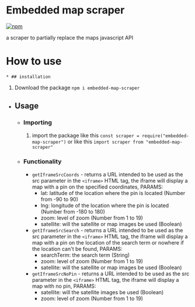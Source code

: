 # Embedded map scraper
[![npm](https://img.shields.io/npm/v/embedded-map-scraper?color=red)](https://www.npmjs.com/package/embedded-map-scraper)

a scraper to partially replace the maps javascript API

# How to use
    * ## installation
1. Download the package `npm i embedded-map-scraper`
* ## Usage
    * ### Importing
        1. import the package like this `const scraper = require("embedded-map-scraper")` or like this `import scraper from "embedded-map-scraper"` 
    * ### Functionality
        * `getIframeSrcCoords` - returns a URL intended to be used as the src parameter in the `<iframe>` HTML tag, the iframe will display a map with a pin on the specified coordinates, PARAMS:
            * lat: latitude of the location where the pin is located (Number from -90 to 90)
            * lng: longitude of the location where the pin is located (Number from -180 to 180)
            * zoom: level of zoom (Number from 1 to 19)
            * satellite: will the satellite or map images be used (Boolean)
        * `getIframeSrcSearch` - returns a URL intended to be used as the src parameter in the `<iframe>` HTML tag, the iframe will display a map with a pin on the location of the search term or nowhere if the location can't be found, PARAMS:
            * searchTerm: the search term (String)
            * zoom: level of zoom (Number from 1 to 19)
            * satellite: will the satellite or map images be used (Boolean)
        * `getIframeSrcNoPin` -  returns a URL intended to be used as the src parameter in the `<iframe>` HTML tag, the iframe will display a map with no pin, PARAMS:
            * satellite: will the satellite images be used (Boolean)
            * zoom: level of zoom (Number from 1 to 19)
